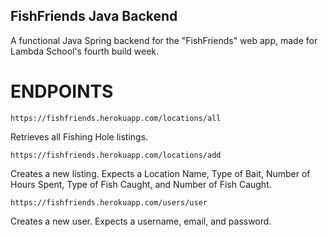 ## FishFriends Java Backend

A functional Java Spring backend for the "FishFriends" web app, made for Lambda School's fourth build week.

# ENDPOINTS

`https://fishfriends.herokuapp.com/locations/all`

Retrieves all Fishing Hole listings. 

`https://fishfriends.herokuapp.com/locations/add`

Creates a new listing. Expects a Location Name, Type of Bait, Number of Hours Spent, Type of Fish Caught, and Number of Fish Caught.

`https://fishfriends.herokuapp.com/users/user`

Creates a new user. Expects a username, email, and password.
